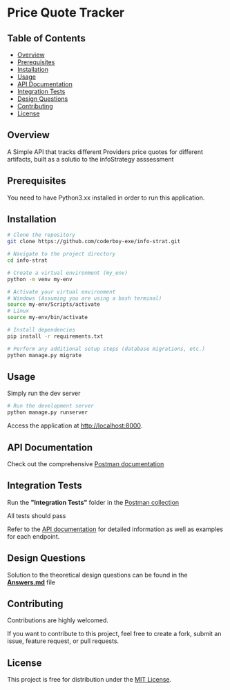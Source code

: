 # Price Quote Tracker

## Table of Contents
- [Overview](#overview)
- [Prerequisites](#prerequisites)
- [Installation](#installation)
- [Usage](#usage)
- [API Documentation](#api-documentation)
- [Integration Tests](#integration-tests)
- [Design Questions](#design-questions)
- [Contributing](#contributing)
- [License](#license)

## Overview

A Simple API that tracks different Providers price quotes for different artifacts, built as a solutio to the infoStrategy asssessment

## Prerequisites

You need to have Python3.xx installed in order to run this application.

## Installation

```bash
# Clone the repository
git clone https://github.com/coderboy-exe/info-strat.git

# Navigate to the project directory
cd info-strat

# Create a virtual environment (my_env)
python -m venv my-env

# Activate your virtual environment
# Windows (Assuming you are using a bash terminal)
source my-env/Scripts/activate
# Linux
source my-env/bin/activate 

# Install dependencies
pip install -r requirements.txt

# Perform any additional setup steps (database migrations, etc.)
python manage.py migrate

```

## Usage

Simply run the dev server

```bash
# Run the development server
python manage.py runserver
```

Access the application at [http://localhost:8000](http://localhost:8000).


## API Documentation

Check out the comprehensive [Postman documentation](https://documenter.getpostman.com/view/27182139/2s9YyvCLSQ)

## Integration Tests

Run the **"Integration Tests"** folder in the [Postman collection](https://documenter.getpostman.com/view/27182139/2s9YyvCLSQ)

All tests should pass


Refer to the [API documentation](https://documenter.getpostman.com/view/27182139/2s9YyvCLSQ) for detailed information as well as examples for each endpoint.

## Design Questions

Solution to the theoretical design questions can be found in the [**Answers.md**](Answers.md) file

## Contributing

Contributions are highly welcomed.

If you want to contribute to this project, feel free to create a fork, submit an issue, feature request, or pull requests.

## License

This project is free for distribution under the [MIT License](#license).
